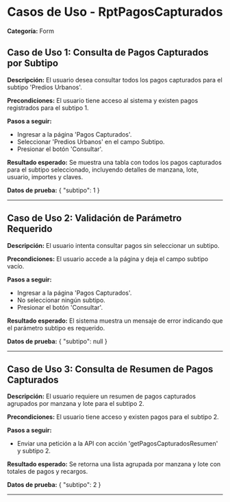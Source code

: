 # Casos de Uso - RptPagosCapturados

**Categoría:** Form

## Caso de Uso 1: Consulta de Pagos Capturados por Subtipo

**Descripción:** El usuario desea consultar todos los pagos capturados para el subtipo 'Predios Urbanos'.

**Precondiciones:**
El usuario tiene acceso al sistema y existen pagos registrados para el subtipo 1.

**Pasos a seguir:**
- Ingresar a la página 'Pagos Capturados'.
- Seleccionar 'Predios Urbanos' en el campo Subtipo.
- Presionar el botón 'Consultar'.

**Resultado esperado:**
Se muestra una tabla con todos los pagos capturados para el subtipo seleccionado, incluyendo detalles de manzana, lote, usuario, importes y claves.

**Datos de prueba:**
{ "subtipo": 1 }

---

## Caso de Uso 2: Validación de Parámetro Requerido

**Descripción:** El usuario intenta consultar pagos sin seleccionar un subtipo.

**Precondiciones:**
El usuario accede a la página y deja el campo subtipo vacío.

**Pasos a seguir:**
- Ingresar a la página 'Pagos Capturados'.
- No seleccionar ningún subtipo.
- Presionar el botón 'Consultar'.

**Resultado esperado:**
El sistema muestra un mensaje de error indicando que el parámetro subtipo es requerido.

**Datos de prueba:**
{ "subtipo": null }

---

## Caso de Uso 3: Consulta de Resumen de Pagos Capturados

**Descripción:** El usuario requiere un resumen de pagos capturados agrupados por manzana y lote para el subtipo 2.

**Precondiciones:**
El usuario tiene acceso y existen pagos para el subtipo 2.

**Pasos a seguir:**
- Enviar una petición a la API con acción 'getPagosCapturadosResumen' y subtipo 2.

**Resultado esperado:**
Se retorna una lista agrupada por manzana y lote con totales de pagos y recargos.

**Datos de prueba:**
{ "subtipo": 2 }

---

